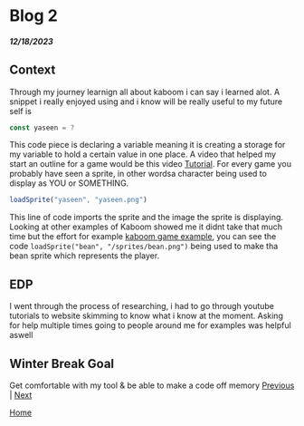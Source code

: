 # Blog 2
##### 12/18/2023

## Context
Through my journey learnign all about kaboom i can say i learned alot. A snippet i really enjoyed using and i know will be really useful to my future self is
``` js
const yaseen = ?
```
This code piece is declaring a variable meaning it is creating a storage for my variable to hold a certain value in one place. A video that helped my start an outline for a game would be this video [Tutorial](https://www.youtube.com/watch?v=wZpbTR7pYR0). For every game you probably have seen a sprite, in other wordsa character being used to display as YOU or SOMETHING.
``` js
loadSprite("yaseen", "yaseen.png")
```
This line of code imports the sprite and the image the sprite is displaying. Looking at other examples of Kaboom showed me it didnt take that much time but the effort for example [kaboom game example](https://kaboomjs.com/play?example=runner), you can see the code `loadSprite("bean", "/sprites/bean.png")` being used to make tha bean sprite which represents the player.

## EDP
I went through the process of researching, i had to go through youtube tutorials to website skimming to know what i know at the moment. Asking for help multiple times going to people around me for examples was helpful aswell


## Winter Break Goal
Get comfortable with my tool & be able to make a code off memory
[Previous](entry01.md) | [Next](entry03.md)

[Home](../README.md)
